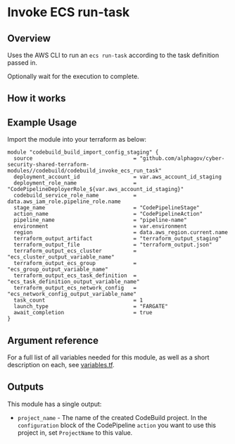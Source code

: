 # Invoke ECS run-task
## Overview
Uses the AWS CLI to run an `ecs run-task` according to the task definition
passed in.

Optionally wait for the execution to complete.

## How it works


## Example Usage
Import the module into your terraform as below:
```
module "codebuild_build_import_config_staging" {
  source                                = "github.com/alphagov/cyber-security-shared-terraform-modules//codebuild/codebuild_invoke_ecs_run_task"
  deployment_account_id                 = var.aws_account_id_staging
  deployment_role_name                  = "CodePipelineDeployerRole_${var.aws_account_id_staging}"
  codebuild_service_role_name           = data.aws_iam_role.pipeline_role.name
  stage_name                            = "CodePipelineStage"
  action_name                           = "CodePipelineAction"
  pipeline_name                         = "pipeline-name"
  environment                           = var.environment
  region                                = data.aws_region.current.name
  terraform_output_artifact             = "terraform_output_staging"
  terraform_output_file                 = "terraform_output.json"
  terraform_output_ecs_cluster          = "ecs_cluster_output_variable_name"
  terraform_output_ecs_group            = "ecs_group_output_variable_name"
  terraform_output_ecs_task_definition  = "ecs_task_definition_output_variable_name"
  terraform_output_ecs_network_config   = "ecs_network_config_output_variable_name"
  task_count                            = 1
  launch_type                           = "FARGATE"
  await_completion                      = true
}

```
## Argument reference

For a full list of all variables needed for this module, as well as a short description on each,
see [variables.tf](variables.tf).

## Outputs

This module has a single output:
- `project_name` - The name of the created CodeBuild project. In the `configuration` block of the
  CodePipeline `action` you want to use this project in, set `ProjectName` to this value.